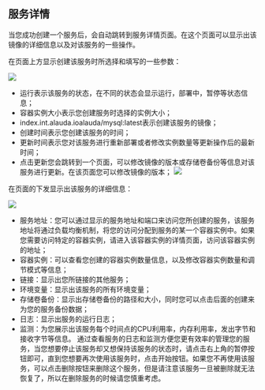 ## 服务详情
当您成功创建一个服务后，会自动跳转到服务详情页面。在这个页面可以显示出该镜像的详细信息以及对该服务的一些操作。

在页面上方显示创建该服务时所选择和填写的一些参数：

![](../photos/service/details-1.png)

* 运行表示该服务的状态，在不同的状态会显示运行，部署中，暂停等状态信息；
* 容器实例大小表示您创建服务时选择的实例大小；
* index.int.alauda.ioalauda/mysql:latest表示创建该服务的镜像；
* 创建时间表示您创建该服务的时间；
* 更新时间表示您对该服务进行重新部署或者修改实例数量等更新操作后的最新时间；
* 点击更新您会跳转到一个页面，可以修改镜像的版本或存储卷备份等信息对该服务进行更新。在该页面您可以修改镜像的版本；
![ ](../photos/service/details-2.png)

在页面的下发显示出该服务的详细信息：

![](../photos/service/details-3.png)
* 服务地址：您可以通过显示的服务地址和端口来访问您所创建的服务，该服务地址将通过负载均衡机制，将您的访问分配到服务的某一个容器实例中。如果您需要访问特定的容器实例，请进入该容器实例的详情页面，访问该容器实例的地址；
* 容器实例：可以查看您创建的容器实例数量信息，以及修改容器实例数量和调节模式等信息；
* 链接：显示出您所链接的其他服务；
* 环境变量：显示出该服务的所有环境变量；
* 存储卷备份：显示出存储卷备份的路径和大小，同时您可以点击后面的创建来为您的服务备份数据；
* 日志：显示出服务的运行日志；
* 监测：为您展示出该服务每个时间点的CPU利用率，内存利用率，发出字节和接收字节等信息。
通过查看服务的日志和监测方便您更有效率的管理您的服务，当您想要停止该服务却又想保持该服务的状态时，请点击右上角的暂停按钮即可，直到您想要再次使用该服务时，点击开始按钮。如果您不再使用该服务，可以点击删除按钮来删除这个服务，但是请注意该服务一旦被删除就无法恢复了，所以在删除服务的时候请您慎重考虑。
